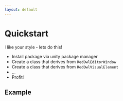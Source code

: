 ```yaml
---
layout: default
---
```


# Quickstart

I like your style - lets do this!

* Install package via unity package manager
* Create a class that derives from `RedOwlEditorWindow`
* Create a class that derives from `RedOwlVisualElement`
* ...
* Profit!

## Example

